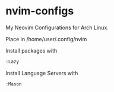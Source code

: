 # nvim-configs
My Neovim Configurations for Arch Linux.

Place in /home/user/.config/nvim

Install packages with
```bash
:Lazy
```

Install Language Servers with
```bash
:Mason
```
